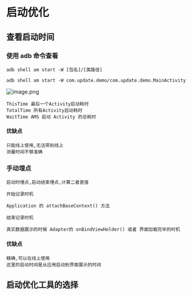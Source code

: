 # 启动优化

## 查看启动时间
 
### 使用 adb 命令查看

    adb shell am start -W [包名]/[类路径]

    adb shell am start -W com.update.demo/com.update.demo.MainActivity

![image.png](https://upload-images.jianshu.io/upload_images/61189-8d9e9c37c9b21de3.png)

    ThisTime 最后一个Activity启动耗时
    TotalTime 所有Activity启动耗时
    WaitTime AMS 启动 Activity 的总耗时

#### 优缺点

    只能线上使用,无法带到线上
    测量时间不够准确

### 手动埋点

    启动时埋点,启动结束埋点,计算二者差值

    开始记录时机

    Application 的 attachBaseContext() 方法

    结束记录时机

    真实数据展示的时候 Adapter的 onBindViewHolder() 或者 界面加载完毕的时机

#### 优缺点

    精确,可以在线上使用
    这里的启动时间是从应用启动到界面展示的时间

## 启动优化工具的选择
